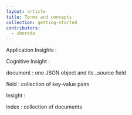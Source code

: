 ```yaml
---
layout: article
title: Terms and concepts
collection: getting-started
contributors:
  - sboroda
---
```


  Application Insights
  : 
  
  Cognitive Insight
  : 

  document
  : one JSON object and its _source field

  field
  : collection of key-value pairs

  Insight
  : 

  index
  : collection of documents
